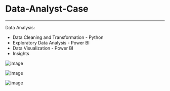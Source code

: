 # Data-Analyst-Case
---

Data Analysis:
- Data Cleaning and Transformation - Python
- Exploratory Data Analysis - Power BI
- Data Visualization - Power BI
- Insights

![image](https://github.com/domingasdb/Data-Analyst-Case/assets/127799776/3d79cfff-8c0b-4d35-af6f-a7f09ae902de)

  
![image](https://github.com/domingasdb/Data-Analyst-Case/assets/127799776/7daada34-c921-4cbd-817d-440af5cec599)

![image](https://github.com/domingasdb/Data-Analyst-Case/assets/127799776/da63e7aa-b8d5-4819-9435-28c7c279161e)
